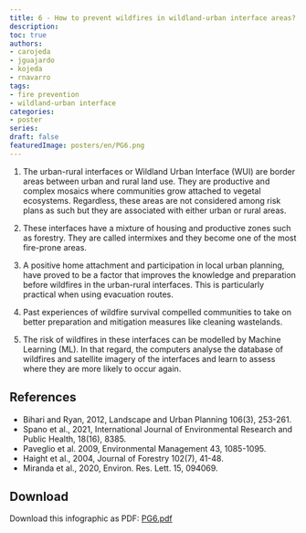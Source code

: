 ```yaml
---
title: 6 - How to prevent wildfires in wildland-urban interface areas?
description: 
toc: true
authors:
- carojeda
- jguajardo
- kojeda
- rnavarro
tags:
- fire prevention
- wildland-urban interface 
categories:
- poster
series:
draft: false
featuredImage: posters/en/PG6.png
---
```



1. The urban-rural interfaces or Wildland Urban Interface (WUI) are
   border areas between urban and rural land use. They are productive
   and complex mosaics where communities grow attached to vegetal
   ecosystems. Regardless, these areas are not considered among risk
   plans as such but they are associated with either urban or rural
   areas.

2. These interfaces have a mixture of housing and productive zones
   such as forestry. They are called intermixes and they become one of
   the most fire-prone areas.

3. A positive home attachment and participation in local urban
   planning, have proved to be a factor that improves the knowledge
   and preparation before wildfires in the urban-rural
   interfaces. This is particularly practical when using evacuation
   routes.

4. Past experiences of wildfire survival compelled communities to take
   on better preparation and mitigation measures like cleaning
   wastelands.

5. The risk of wildfires in these interfaces can be modelled by
   Machine Learning (ML). In that regard, the computers analyse the
   database of wildfires and satellite imagery of the interfaces and
   learn to assess where they are more likely to occur again.


## References

- Bihari and Ryan, 2012, Landscape and Urban Planning 106(3), 253-261.
- Spano et al., 2021, International Journal of Environmental Research and Public Health, 18(16), 8385.
- Paveglio et al. 2009, Environmental Management 43, 1085-1095.
- Haight et al., 2004, Journal of Forestry 102(7), 41-48. 
- Miranda et al., 2020, Environ. Res. Lett. 15, 094069.

## Download

Download this infographic as PDF: [PG6.pdf](PG6.pdf) 
